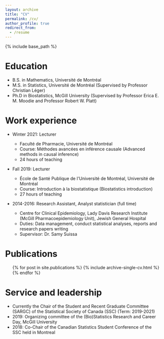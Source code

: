 ```yaml
---
layout: archive
title: "CV"
permalink: /cv/
author_profile: true
redirect_from:
  - /resume
---
```


{% include base_path %}

Education
======
* B.S. in Mathematics, Université de Montréal 
* M.S. in Statistics, Université de Montréal (Supervised by Professor Christian Léger)
* Ph.D in Biostatistics, McGill University (Supervised by Professor Erica E. M. Moodie and Professor Robert W. Platt)

Work experience
======

* Winter 2021: Lecturer
  * Faculté de Pharmacie, Université de Montréal
  * Course: Méthodes avancées en inférence causale  (Advanced methods in causal inference)
  * 24 hours of teaching 
  
* Fall 2019: Lecturer
  * École de Santé Publique de l'Université de Montréal, Université de Montréal
  * Course: Introduction à la biostatistique (Biostatistics introduction)
  * 27 hours of teaching
  
* 2014-2016: Research Assistant, Analyst statistician (full time)
  * Centre for Clinical Epidemiology, Lady Davis Research Institute (McGill Pharmacoepidemiology Unit), Jewish General Hospital
  * Duties: Data management, conduct statistical analyses, reports and research papers writing
  * Supervisor: Dr. Samy Suissa
 

Publications
======
  <ul>{% for post in site.publications %}
    {% include archive-single-cv.html %}
  {% endfor %}</ul>
  
 
    
Service and leadership
======
* Currently the Chair of the Student and Recent Graduate Committee (SARGC) of the Statistical Society of Canada (SSC) (Term: 2019-2021)
* 2019: Organizing committee of the (Bio)Statistics Research and Career Day, McGill University
* 2018: Co-Chair of the Canadian Statistics Student Conference of the SSC held in Montreal

